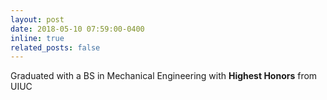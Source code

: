 ```yaml
---
layout: post
date: 2018-05-10 07:59:00-0400
inline: true
related_posts: false
---
```


Graduated with a BS in Mechanical Engineering with **Highest Honors** from UIUC